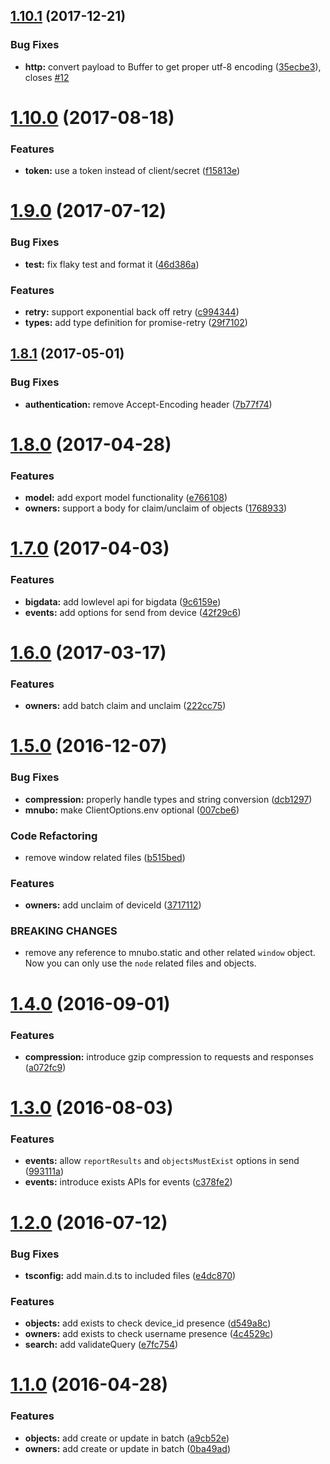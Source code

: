 <a name="1.10.1"></a>
## [1.10.1](https://github.com/mnubo/smartobjects-js-client/compare/1.10.0...1.10.1) (2017-12-21)


### Bug Fixes

* **http:** convert payload to Buffer to get proper utf-8 encoding ([35ecbe3](https://github.com/mnubo/smartobjects-js-client/commit/35ecbe3)), closes [#12](https://github.com/mnubo/smartobjects-js-client/issues/12)



<a name="1.10.0"></a>
# [1.10.0](https://github.com/mnubo/smartobjects-js-client/compare/1.9.0...v1.10.0) (2017-08-18)


### Features

* **token:** use a token instead of client/secret ([f15813e](https://github.com/mnubo/smartobjects-js-client/commit/f15813e))



<a name="1.9.0"></a>
# [1.9.0](https://github.com/mnubo/smartobjects-js-client/compare/1.8.1...1.9.0) (2017-07-12)


### Bug Fixes

* **test:** fix flaky test and format it ([46d386a](https://github.com/mnubo/smartobjects-js-client/commit/46d386a))


### Features

* **retry:** support exponential back off retry ([c994344](https://github.com/mnubo/smartobjects-js-client/commit/c994344))
* **types:** add type definition for promise-retry ([29f7102](https://github.com/mnubo/smartobjects-js-client/commit/29f7102))



<a name="1.8.1"></a>
## [1.8.1](https://github.com/mnubo/smartobjects-js-client/compare/1.8.0...1.8.1) (2017-05-01)


### Bug Fixes

* **authentication:** remove Accept-Encoding header ([7b77f74](https://github.com/mnubo/smartobjects-js-client/commit/7b77f74))



<a name="1.8.0"></a>
# [1.8.0](https://github.com/mnubo/smartobjects-js-client/compare/1.7.0...1.8.0) (2017-04-28)


### Features

* **model:** add export model functionality ([e766108](https://github.com/mnubo/smartobjects-js-client/commit/e766108))
* **owners:** support a body for claim/unclaim of objects ([1768933](https://github.com/mnubo/smartobjects-js-client/commit/1768933))



<a name="1.7.0"></a>
# [1.7.0](https://github.com/mnubo/smartobjects-js-client/compare/1.5.0...1.7.0) (2017-04-03)


### Features

* **bigdata:** add lowlevel api for bigdata ([9c6159e](https://github.com/mnubo/smartobjects-js-client/commit/9c6159e))
* **events:** add options for send from device ([42f29c6](https://github.com/mnubo/smartobjects-js-client/commit/42f29c6))



<a name="1.6.0"></a>
# [1.6.0](https://github.com/mnubo/smartobjects-js-client/compare/1.5.0...1.6.0) (2017-03-17)


### Features

* **owners:** add batch claim and unclaim ([222cc75](https://github.com/mnubo/smartobjects-js-client/commit/222cc75))



<a name="1.5.0"></a>
# [1.5.0](https://github.com/mnubo/smartobjects-js-client/compare/1.4.0...1.5.0) (2016-12-07)


### Bug Fixes

* **compression:** properly handle types and string conversion ([dcb1297](https://github.com/mnubo/smartobjects-js-client/commit/dcb1297))
* **mnubo:** make ClientOptions.env optional ([007cbe6](https://github.com/mnubo/smartobjects-js-client/commit/007cbe6))


### Code Refactoring

* remove window related files ([b515bed](https://github.com/mnubo/smartobjects-js-client/commit/b515bed))


### Features

* **owners:** add unclaim of deviceId ([3717112](https://github.com/mnubo/smartobjects-js-client/commit/3717112))


### BREAKING CHANGES

* remove any reference to mnubo.static and other related `window` object.
    Now you can only use the `node` related files and objects.



<a name="1.4.0"></a>
# [1.4.0](https://github.com/mnubo/smartobjects-js-client/compare/1.3.0...1.4.0) (2016-09-01)


### Features

* **compression:** introduce gzip compression to requests and responses ([a072fc9](https://github.com/mnubo/smartobjects-js-client/commit/a072fc9))



<a name="1.3.0"></a>
# [1.3.0](https://github.com/mnubo/smartobjects-js-client/compare/1.2.0...1.3.0) (2016-08-03)


### Features

* **events:** allow `reportResults` and `objectsMustExist` options in send ([993111a](https://github.com/mnubo/smartobjects-js-client/commit/993111a))
* **events:** introduce exists APIs for events ([c378fe2](https://github.com/mnubo/smartobjects-js-client/commit/c378fe2))



<a name="1.2.0"></a>
# [1.2.0](https://github.com/mnubo/smartobjects-js-client/compare/1.1.0...1.2.0) (2016-07-12)


### Bug Fixes

* **tsconfig:** add main.d.ts to included files ([e4dc870](https://github.com/mnubo/smartobjects-js-client/commit/e4dc870))

### Features

* **objects:** add exists to check device_id presence ([d549a8c](https://github.com/mnubo/smartobjects-js-client/commit/d549a8c))
* **owners:** add exists to check username presence ([4c4529c](https://github.com/mnubo/smartobjects-js-client/commit/4c4529c))
* **search:** add validateQuery ([e7fc754](https://github.com/mnubo/smartobjects-js-client/commit/e7fc754))



<a name="1.1.0"></a>
# [1.1.0](https://github.com/mnubo/smartobjects-js-client/compare/1.0.4...1.1.0) (2016-04-28)


### Features

* **objects:** add create or update in batch ([a9cb52e](https://github.com/mnubo/smartobjects-js-client/commit/a9cb52e))
* **owners:** add create or update in batch ([0ba49ad](https://github.com/mnubo/smartobjects-js-client/commit/0ba49ad))



